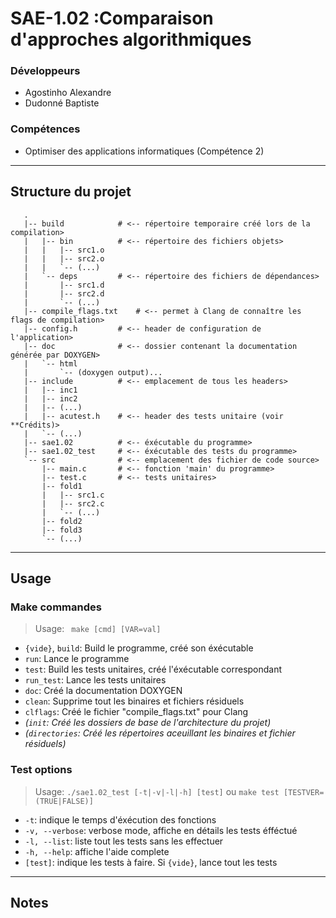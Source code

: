 # SAE-1.02 :Comparaison d'approches algorithmiques

### Développeurs
* Agostinho Alexandre
* Dudonné Baptiste

### Compétences
* Optimiser des applications informatiques (Compétence 2)
---

## Structure du projet
```
   .
   |-- build            # <-- répertoire temporaire créé lors de la compilation>
   |   |-- bin          # <-- répertoire des fichiers objets>
   |   |   |-- src1.o
   |   |   |-- src2.o
   |   |   `-- (...)
   |   `-- deps         # <-- répertoire des fichiers de dépendances>
   |       |-- src1.d
   |       |-- src2.d
   |       `-- (...)
   |-- compile_flags.txt    # <-- permet à Clang de connaître les flags de compilation>
   |-- config.h         # <-- header de configuration de l'application>
   |-- doc              # <-- dossier contenant la documentation générée par DOXYGEN>
   |   `-- html
   |       `-- (doxygen output)...
   |-- include          # <-- emplacement de tous les headers>
   |   |-- inc1
   |   |-- inc2
   |   |-- (...)
   |   |-- acutest.h    # <-- header des tests unitaire (voir **Crédits)>
   |   `-- (...)
   |-- sae1.02          # <-- éxécutable du programme>
   |-- sae1.02_test     # <-- éxécutable des tests du programme>
   `-- src              # <-- emplacement des fichier de code source>
       |-- main.c       # <-- fonction 'main' du programme>
       |-- test.c       # <-- tests unitaires>
       |-- fold1
       |   |-- src1.c
       |   |-- src2.c
       |   `-- (...)
       |-- fold2
       |-- fold3
       `-- (...)
```
---

## Usage
### Make commandes
> Usage: ` make [cmd] [VAR=val]`

* ` {vide} `, ` build `: Build le programme, créé son éxécutable
* ` run `: Lance le programme
* ` test `: Build les tests unitaires, créé l'éxécutable correspondant
* ` run_test `: Lance les tests unitaires
* ` doc `: Créé la documentation DOXYGEN
* ` clean `: Supprime tout les binaires et fichiers résiduels
* ` clflags `: Créé le fichier "compile_flags.txt" pour Clang
* *(` init `: Créé les dossiers de base de l'architecture du projet)*
* *(` directories `: Créé les répertoires aceuillant les binaires et fichier résiduels)*

### Test options
> Usage: ` ./sae1.02_test [-t|-v|-l|-h] [test] ` ou ` make test [TESTVER=(TRUE|FALSE)] `

* ` -t `: indique le temps d'éxécution des fonctions
* ` -v, --verbose `: verbose mode, affiche en détails les tests éfféctué
* ` -l, --list `: liste tout les tests sans les effectuer
* ` -h, --help `: affiche l'aide complete
* ` [test] `: indique les tests à faire. Si `{vide}`, lance tout les tests
---

## Notes
